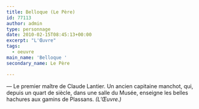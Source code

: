 ```yaml
---
title: Belloque (Le Père)
id: 77113
author: admin
type: personnage
date: 2010-02-15T08:45:13+00:00
excerpt: "L'Œuvre"
tags:
  - oeuvre
main_name: 'Belloque '
secondary_name: Le Père

---
```

— Le premier maître de Claude Lantier. Un ancien capitaine manchot, qui, depuis un quart de siècle, dans une salle du Musée, enseigne les belles hachures aux gamins de Plassans. _(L&rsquo;Œuvre.)_